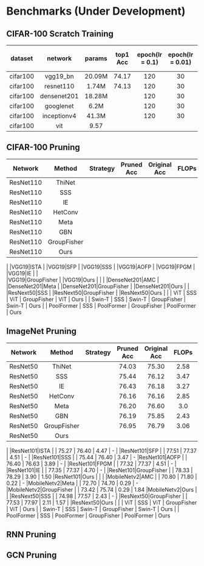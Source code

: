 # Benchmarks (Under Development)


## CIFAR-100 Scratch Training

|dataset|network|params|top1 Acc|epoch(lr = 0.1)|epoch(lr = 0.01)|epoch(lr = 0.004)|epoch(lr = 0.0008)|total epoch|
|:-----:|:-----:|:----:|:------:|:-------------:|:--------------:|:---------------:|:----------------:|:---------:|
|cifar100|vgg19_bn|20.09M|74.17|120|30|30|20|200|
|cifar100|resnet110|1.74M|74.13|120|30|30|20|200|
|cifar100|densenet201|18.28M||120|30|30|20|200|
|cifar100|googlenet|6.2M||120|30|30|20|200|
|cifar100|inceptionv4|41.3M||120|30|30|20|200|
|cifar100|vit|9.57|

## CIFAR-100 Pruning


|Network | Method | Strategy| Pruned Acc| Original Acc | FLOPs | Speedup |
|:-----:|:-----:|:----:|:------:|:------:|:-------------:|:--------------:| 
|ResNet110|ThiNet| | 
|ResNet110|SSS| |
|ResNet110|IE| | 
|ResNet110|HetConv|
|ResNet110|Meta| | 
|ResNet110|GBN| | 
|ResNet110|GroupFisher| | 
|ResNet110|Ours| |
|
|VGG19|ISTA | 
|VGG19|SFP |
|VGG19|SSS | 
|VGG19|AOFP | 
|VGG19|FPGM | 
|VGG19|IE | |  
|VGG19|GroupFisher | 
|VGG19|Ours |  | 
|
|DenseNet201|AMC |
|DenseNet201|Meta |
|DenseNet201|GroupFisher | 
|DenseNet201|Ours | 
|
|ResNext50|SSS | 
|ResNext50|GroupFisher | 
|ResNext50|Ours | 
| 
| ViT | SSS
| ViT | GroupFisher
| ViT | Ours
|
| Swin-T | SSS
| Swin-T | GroupFisher 
| Swin-T | Ours
| 
| PoolFormer | SSS
| PoolFormer | GroupFisher
| PoolFormer | Ours


## ImageNet Pruning

|Network | Method | Strategy| Pruned Acc| Original Acc | FLOPs | Speedup |
|:-----:|:-----:|:----:|:------:|:------:|:-------------:|:--------------:| 
|ResNet50|ThiNet| | 74.03 | 75.30 | 2.58 | 1.13 |
|ResNet50|SSS| | 75.44 | 76.12 | 3.47 | - |
|ResNet50|IE| | 76.43 | 76.18 | 3.27 | - |
|ResNet50|HetConv| | 76.16 | 76.16 | 2.85 | - |
|ResNet50|Meta| | 76.20 | 76.60 | 3.0 | - |
|ResNet50|GBN| | 76.19 | 75.85 | 2.43 | - |
|ResNet50|GroupFisher| | 76.95 | 76.79 | 3.06 | 1.30 |
|ResNet50|Ours| |
|
|ResNet101|ISTA | | 75.27 | 76.40 | 4.47 | - | 
|ResNet101|SFP | |  77.51 |  77.37 |  4.51 |  - | 
|ResNet101|SSS | |  75.44  | 76.40 | 3.47 |  -
|ResNet101|AOFP | |  76.40 |  76.63 |  3.89 |  - | 
|ResNet101|FPGM | |  77.32 |  77.37 |  4.51 |  - | 
|ResNet101|IE | |   77.35 |  77.37 |  4.70 |  - | 
|ResNet101|GroupFisher | |  78.33 |  78.29 |  3.90 |  1.50
|ResNet101|Ours |  | 
|
|MobileNetv2|AMC | | 70.80 | 71.80 | 0.22 | -
|MobileNetv2|Meta | | 72.70 | 74.70 | 0.29 | -
|MobileNetv2|GroupFisher | | 73.42 | 75.74 | 0.29 | 1.84
|MobileNetv2|Ours | 
|
|ResNext50|SSS | | 74.98 | 77.57 | 2.43 | - |
|ResNext50|GroupFisher | | 77.53 | 77.97 | 2.11 | 1.57 |
|ResNext50|Ours | 
| 
| ViT | SSS
| ViT | GroupFisher
| ViT | Ours
|
| Swin-T | SSS
| Swin-T | GroupFisher 
| Swin-T | Ours
| 
| PoolFormer | SSS
| PoolFormer | GroupFisher
| PoolFormer | Ours

## RNN Pruning

## GCN Pruning

